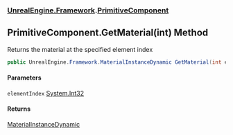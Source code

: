 ### [UnrealEngine.Framework](./UnrealEngine-Framework.md 'UnrealEngine.Framework').[PrimitiveComponent](./PrimitiveComponent.md 'UnrealEngine.Framework.PrimitiveComponent')
## PrimitiveComponent.GetMaterial(int) Method
Returns the material at the specified element index  
```csharp
public UnrealEngine.Framework.MaterialInstanceDynamic GetMaterial(int elementIndex);
```
#### Parameters
<a name='UnrealEngine-Framework-PrimitiveComponent-GetMaterial(int)-elementIndex'></a>
`elementIndex` [System.Int32](https://docs.microsoft.com/en-us/dotnet/api/System.Int32 'System.Int32')  
  
#### Returns
[MaterialInstanceDynamic](./MaterialInstanceDynamic.md 'UnrealEngine.Framework.MaterialInstanceDynamic')  
